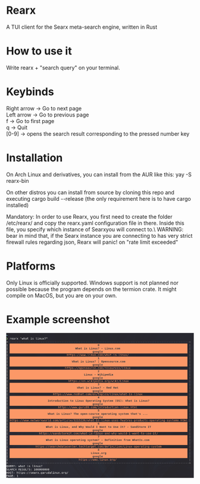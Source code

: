 # Rearx
A TUI client for the Searx meta-search engine, written in Rust

# How to use it
Write rearx + "search query" on your terminal.

# Keybinds
Right arrow -> Go to next page\
Left arrow -> Go to previous page\
f -> Go to first page\
q -> Quit\
[0-9] -> opens the search result corresponding to the pressed number key


# Installation
On Arch Linux and derivatives, you can install from the AUR like this: yay -S rearx-bin

On other distros you can install from source by cloning this repo and executing cargo build --release (the only requirement here is to have cargo installed)

Mandatory:
In order to use Rearx, you first need to create the folder /etc/rearx/ and copy the rearx.yaml configuration file in there. Inside this file, you specify which instance of Searxyou will connect to.\ 
WARNING: bear in mind that, if the Searx instance you are connecting to has very strict firewall rules regarding json, Rearx will panic! on "rate limit exceeded"

# Platforms
Only Linux is officially supported. Windows support is not planned nor possible because the program depends on the termion crate. It might compile on MacOS, but you are on your own.

# Example screenshot

![alt text](https://github.com/garak92/rearx/blob/3f9b80ce2da33f106a4a1788b510ae9b4064c54c/example.png)
